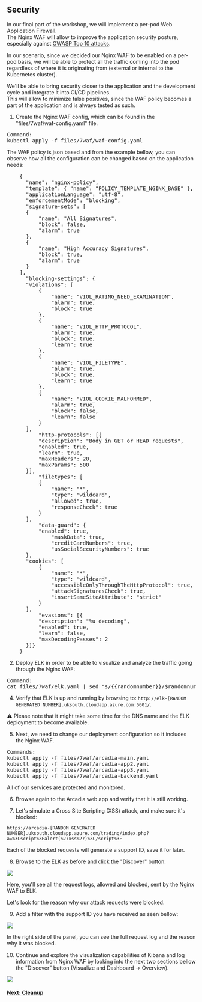 ## Security

In our final part of the workshop, we will implement a per-pod Web Application Firewall.  
The Nginx WAF will allow to improve the application security posture, especially against [OWASP Top 10 attacks](https://owasp.org/www-project-top-ten/).  

In our scenario, since we decided our Nginx WAF to be enabled on a per-pod basis, we will be able to protect all the traffic coming into the pod regardless of where it is originating from (external or internal to the Kubernetes cluster).  

We'll be able to bring security closer to the application and the development cycle and integrate it into CI/CD pipelines.  
This will allow to minimize false positives, since the WAF policy becomes a part of the application and is always tested as such.  

1. Create the Nginx WAF config, which can be found in the "files/7waf/waf-config.yaml" file.  

<pre>
Command:
kubectl apply -f files/7waf/waf-config.yaml
</pre>

The WAF policy is json based and from the example bellow, you can observe how all the configuration can be changed based on the application needs:  
<pre>
    {
      "name": "nginx-policy",
      "template": { "name": "POLICY_TEMPLATE_NGINX_BASE" },
      "applicationLanguage": "utf-8",
      "enforcementMode": "blocking",
      "signature-sets": [
      {
          "name": "All Signatures",
          "block": false,
          "alarm": true
      },
      {
          "name": "High Accuracy Signatures",
          "block": true,
          "alarm": true
      }
    ],
      "blocking-settings": {
      "violations": [
          {
              "name": "VIOL_RATING_NEED_EXAMINATION",
              "alarm": true,
              "block": true
          },
          {
              "name": "VIOL_HTTP_PROTOCOL",
              "alarm": true,
              "block": true,
              "learn": true
          },
          {
              "name": "VIOL_FILETYPE",
              "alarm": true,
              "block": true,
              "learn": true
          },
          {
              "name": "VIOL_COOKIE_MALFORMED",
              "alarm": true,
              "block": false,
              "learn": false
          }
      ],
          "http-protocols": [{
          "description": "Body in GET or HEAD requests",
          "enabled": true,
          "learn": true,
          "maxHeaders": 20,
          "maxParams": 500
      }],
          "filetypes": [
          {
              "name": "*",
              "type": "wildcard",
              "allowed": true,
              "responseCheck": true
          }
      ],
          "data-guard": {
          "enabled": true,
              "maskData": true,
              "creditCardNumbers": true,
              "usSocialSecurityNumbers": true
      },
      "cookies": [
          {
              "name": "*",
              "type": "wildcard",
              "accessibleOnlyThroughTheHttpProtocol": true,
              "attackSignaturesCheck": true,
              "insertSameSiteAttribute": "strict"
          }
      ],
          "evasions": [{
          "description": "%u decoding",
          "enabled": true,
          "learn": false,
          "maxDecodingPasses": 2
      }]}
    }
</pre>

2. Deploy ELK in order to be able to visualize and analyze the traffic going through the Nginx WAF:  

<pre>
Command:
cat files/7waf/elk.yaml | sed "s/{{randomnumber}}/$randomnumber/g" | kubectl apply -f -
</pre>


4. Verify that ELK is up and running by browsing to: `http://elk-[RANDOM GENERATED NUMBER].uksouth.cloudapp.azure.com:5601/`.  

:warning: Please note that it might take some time for the DNS name and the ELK deployment to become available.

5. Next, we need to change our deployment configuration so it includes the Nginx WAF.
<pre>
Commands:
kubectl apply -f files/7waf/arcadia-main.yaml
kubectl apply -f files/7waf/arcadia-app2.yaml
kubectl apply -f files/7waf/arcadia-app3.yaml
kubectl apply -f files/7waf/arcadia-backend.yaml
</pre>

All of our services are protected and monitored.

6. Browse again to the Arcadia web app and verify that it is still working.  

7. Let's simulate a Cross Site Scripting (XSS) attack, and make sure it's blocked:  

`https://arcadia-[RANDOM GENERATED NUMBER].uksouth.cloudapp.azure.com/trading/index.php?a=%3Cscript%3Ealert(%27xss%27)%3C/script%3E`

Each of the blocked requests will generate a support ID, save it for later.  

8. Browse to the ELK as before and click the "Discover" button:  

![](images/kibana1.JPG)  

  
  
Here, you'll see all the request logs, allowed and blocked, sent by the Nginx WAF to ELK.  

Let's look for the reason why our attack requests were blocked.  


9. Add a filter with the support ID you have received as seen bellow:
  
![](images/kibana2.JPG)  

In the right side of the panel, you can see the full request log and the reason why it was blocked.  

10. Continue and explore the visualization capabilities of Kibana and log information from Nginx WAF by looking into the next two sections bellow the "Discover" button (Visualize and Dashboard -> Overview).  

  

![](images/7env.JPG)

  

#### [Next: Cleanup](8cleanup.md)


